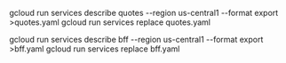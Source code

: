 

gcloud run services describe quotes --region us-central1 --format export >quotes.yaml
gcloud run services replace quotes.yaml

gcloud run services describe bff --region us-central1 --format export >bff.yaml
gcloud run services replace bff.yaml